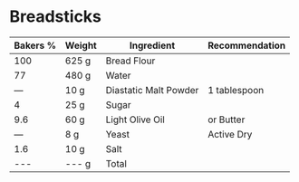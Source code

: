 <style>
.grams::after {
  margin-left: 4px;
  content: "g";
}

.tbsp::after {
  margin-left: 4px;
  content: "tbsp";
}
</style>
<!-- 
Recipe format as follows:

Flours
Wheat Germ (flour adjacent)
Water
Dairy & Sugar (butter, milk, eggs, sugar, honey)
Leaven
Salt
Additions (sprouted grains, porridge, beer, etc.) 
-->

# Breadsticks

<!-- preface -->


<!-- making the preferment, poolish, sponge, etc. -->

<!-- making the final dough -->
<table class="tableizer-table">
<thead><tr class="tableizer-firstrow"><th>Bakers %</th><th>Weight</th><th>Ingredient</th><th>Recommendation</th></tr></thead><tbody>
 <tr><td>100</td><td class="grams">625</td><td>Bread Flour</td><td></td></tr>
 <tr><td>77</td><td class="grams">480</td><td>Water</td><td>&nbsp;</td></tr>
 <tr><td>—</td><td class="grams">10</td><td>Diastatic Malt Powder</td><td>1 tablespoon</td></tr>
 <tr><td>4</td><td class="grams">25</td><td>Sugar</td><td>&nbsp;</td></tr>
 <tr><td>9.6</td><td class="grams">60</td><td>Light Olive Oil</td><td>or Butter</td></tr>
 <tr><td>—</td><td class="grams">8</td><td>Yeast</td><td>Active Dry</td></tr>
 <tr><td>1.6</td><td class="grams">10</td><td>Salt</td><td>&nbsp;</td></tr>
 <tr><td>---</td><td class="grams">---</td><td>Total</td><td></td></tr>
</tbody></table>